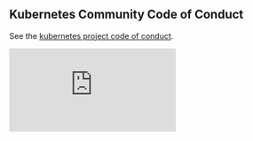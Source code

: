 ## Kubernetes Community Code of Conduct

See the [kubernetes project code of conduct](https://github.com/kubernetes/kubernetes/blob/master/code-of-conduct.md). 

[![Analytics](https://kubernetes-site.appspot.com/UA-36037335-10/GitHub/code-of-conduct.md?pixel)]()

